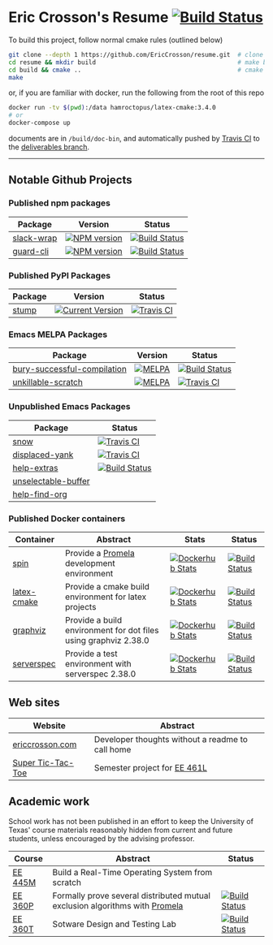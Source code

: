 Eric Crosson's Resume [![Build Status](https://travis-ci.org/EricCrosson/resume.svg?branch=master)](https://travis-ci.org/EricCrosson/resume)
=====================

To build this project, follow normal cmake rules (outlined below)

```sh
git clone --depth 1 https://github.com/EricCrosson/resume.git  # clone the repository
cd resume && mkdir build                                       # make build dir
cd build && cmake ..                                           # cmake in build dir
make
```

or, if you are familiar with docker, run the following from the root of this
    repo

```sh
docker run -tv $(pwd):/data hamroctopus/latex-cmake:3.4.0
# or
docker-compose up
```

documents are in `/build/doc-bin`, and automatically pushed by [Travis CI] to
the [deliverables branch].

  [Travis CI]: https://travis-ci.org/
  [deliverables branch]: https://github.com/EricCrosson/resume/blob/deliverables/resume.pdf

---

Notable Github Projects
-----------------------

### Published npm packages

Package|Version|Status
---|---|---|
[slack-wrap](https://github.com/EricCrosson/slack-wrap)|[![NPM version](https://badge.fury.io/js/slack-wrap.svg)](https://npmjs.org/package/slack-wrap) | [![Build Status](https://travis-ci.org/EricCrosson/slack-wrap.svg?branch=master)](https://travis-ci.org/EricCrosson/slack-wrap)
[guard-cli](https://github.com/EricCrosson/guard-cli)|[![NPM version](https://badge.fury.io/js/guard-cli.svg)](https://npmjs.org/package/guard-cli)|[![Build Status](https://travis-ci.org/EricCrosson/guard-cli.svg?branch=master)](https://travis-ci.org/EricCrosson/guard-cli)


### Published PyPI Packages
Package|Version|Status|
---|---|---|
[stump](https://github.com/EricCrosson/stump) | [![Current Version](https://img.shields.io/pypi/v/stump.svg)](https://github.com/EricCrosson/stump)| [![Travis CI](https://travis-ci.org/EricCrosson/stump.svg?branch=master)](https://travis-ci.org/EricCrosson/stump)


### Emacs MELPA Packages
Package|Version|Status|
---|---|---
[bury-successful-compilation](https://github.com/EricCrosson/bury-successful-compilation)| [![MELPA](http://melpa.org/packages/bury-successful-compilation-badge.svg)](http://melpa.org/#/bury-successful-compilation)|[![Build Status](https://travis-ci.org/EricCrosson/bury-successful-compilation.svg?branch=master)](https://travis-ci.org/EricCrosson/bury-successful-compilation)
[unkillable-scratch](https://github.com/EricCrosson/unkillable-scratch) |[![MELPA](http://melpa.org/packages/unkillable-scratch-badge.svg)](http://melpa.org/#/unkillable-scratch)|[![Travis CI](https://travis-ci.org/EricCrosson/unkillable-scratch.svg?branch=master)](https://travis-ci.org/EricCrosson/unkillable-scratch)

### Unpublished Emacs Packages
Package|Status
---|---
[snow](https://github.com/EricCrosson/snow) |[![Travis CI](https://travis-ci.org/EricCrosson/snow.svg)](https://travis-ci.org/EricCrosson/snow)
[displaced-yank](https://github.com/EricCrosson/displaced-yank) |[![Travis CI](https://travis-ci.org/EricCrosson/displaced-yank.svg)](https://travis-ci.org/EricCrosson/displaced-yank)
[help-extras](https://github.com/EricCrosson/help-extras) |[![Build Status](https://travis-ci.org/EricCrosson/help-extras.svg)](https://travis-ci.org/EricCrosson/help-extras)
[unselectable-buffer](https://github.com/EricCrosson/unselectable-buffer)|
[help-find-org](https://github.com/EricCrosson/help-find-org)|

### Published Docker containers

Container|Abstract|Stats|Status|
---|---|---|---|
[spin] | Provide a [Promela] development environment|[![Dockerhub Stats](https://img.shields.io/docker/pulls/hamroctopus/spin.svg)](https://hub.docker.com/r/hamroctopus/spin/)|[![Build Status](https://travis-ci.org/EricCrosson/spin.svg?branch=travis-ci)](https://travis-ci.org/EricCrosson/spin)
[latex-cmake] | Provide a cmake build environment for latex projects|[![Dockerhub Stats](https://img.shields.io/docker/pulls/hamroctopus/latex-cmake.svg)](https://hub.docker.com/r/hamroctopus/latex-cmake/)|[![Build Status](https://travis-ci.org/EricCrosson/latex-cmake.svg?branch=travis-ci)](https://travis-ci.org/EricCrosson/latex-cmake)
[graphviz] | Provide a build environment for dot files using graphviz 2.38.0|[![Dockerhub Stats](https://img.shields.io/docker/pulls/hamroctopus/graphviz.svg)](https://hub.docker.com/r/hamroctopus/graphviz/)|[![Build Status](https://travis-ci.org/EricCrosson/graphviz.svg?branch=graphviz)](https://travis-ci.org/EricCrosson/graphviz)
[serverspec] | Provide a test environment with serverspec 2.38.0|[![Dockerhub Stats](https://img.shields.io/docker/pulls/hamroctopus/serverspec.svg)](https://hub.docker.com/r/hamroctopus/serverspec/)|[![Build Status](https://travis-ci.org/EricCrosson/docker-serverspec.svg?branch=master)](https://travis-ci.org/EricCrosson/docker-serverspec)


Web sites
---------

|Website|Abstract|
|-------|--------|
|[ericcrosson.com](http://ericcrosson.com)|Developer thoughts without a readme to call home|
|[Super Tic-Tac-Toe](http://sttt.r2labs.us/)|Semester project for [EE 461L]|

Academic work
-------------

School work has not been published in an effort to keep the University of Texas'
course materials reasonably hidden from current and future students, unless
encouraged by the advising professor.

|   Course  | Abstract | Status |
|-----------|----------|--------|
| [EE 445M] | Build a Real-Time Operating System from scratch |
| [EE 360P] | Formally prove several distributed mutual exclusion algorithms with [Promela] | [![Build Status](https://travis-ci.org/stormosson/camelot.svg?branch=develop)](https://travis-ci.org/stormosson/camelot) |
| [EE 360T] | Sotware Design and Testing Lab |[![Build Status](https://travis-ci.org/EricCrosson/EE-360T.svg?branch=master)](https://travis-ci.org/EricCrosson/EE-360T)


  [EE 461L]: http://www.ece.utexas.edu/undergraduate/courses/461l
  [EE 445M]: https://github.com/hershic/ee445m-labs
  [EE 360P]: https://github.com/stormosson/camelot
  [EE 360T]: https://github.com/EricCrosson/EE-360T
  [Promela]: https://en.m.wikipedia.org/wiki/Promela
  [latex-cmake]: https://hub.docker.com/r/hamroctopus/latex-cmake/
  [spin]: https://hub.docker.com/r/hamroctopus/spin/
  [graphviz]: https://hub.docker.com/r/hamroctopus/graphviz/
  [serverspec]: https://hub.docker.com/r/hamroctopus/serverspec/
